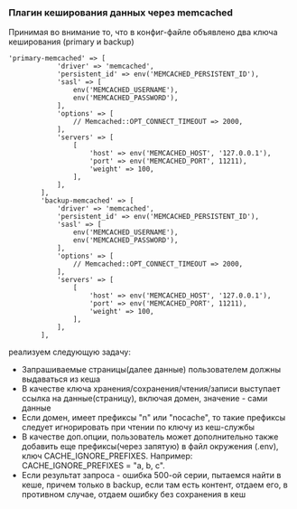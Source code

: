 ### Плагин кеширования данных через memcached

Принимая во внимание то, что в конфиг-файле объявлено два ключа кеширования (primary и backup)
```
'primary-memcached' => [
            'driver' => 'memcached',
            'persistent_id' => env('MEMCACHED_PERSISTENT_ID'),
            'sasl' => [
                env('MEMCACHED_USERNAME'),
                env('MEMCACHED_PASSWORD'),
            ],
            'options' => [
                // Memcached::OPT_CONNECT_TIMEOUT => 2000,
            ],
            'servers' => [
                [
                    'host' => env('MEMCACHED_HOST', '127.0.0.1'),
                    'port' => env('MEMCACHED_PORT', 11211),
                    'weight' => 100,
                ],
            ],
        ],
        'backup-memcached' => [
            'driver' => 'memcached',
            'persistent_id' => env('MEMCACHED_PERSISTENT_ID'),
            'sasl' => [
                env('MEMCACHED_USERNAME'),
                env('MEMCACHED_PASSWORD'),
            ],
            'options' => [
                // Memcached::OPT_CONNECT_TIMEOUT => 2000,
            ],
            'servers' => [
                [
                    'host' => env('MEMCACHED_HOST', '127.0.0.1'),
                    'port' => env('MEMCACHED_PORT', 11211),
                    'weight' => 100,
                ],
            ],
        ],
```
реализуем следующую задачу:

- Запрашиваемые страницы(далее данные) пользователем должны выдаваться из кеша
- В качестве ключа хранения/сохранения/чтения/записи выступает ссылка на данные(страницу), включая домен, значение - сами данные
- Если домен, имеет префиксы "n" или "nocache", то такие префиксы следует игнорировать при чтении по ключу из кеш-службы
- В качестве доп.опции, пользователь может дополнительно также добавить еще префиксы(через запятую) в файл окружения (.env), ключ CACHE_IGNORE_PREFIXES. Например: CACHE_IGNORE_PREFIXES = "a, b, c".
- Если результат запроса - ошибка 500-ой серии, пытаемся найти в кеше, причем только в backup, если там есть контент, отдаем его, в противном случае, отдаем ошибку без сохранения в кеш
